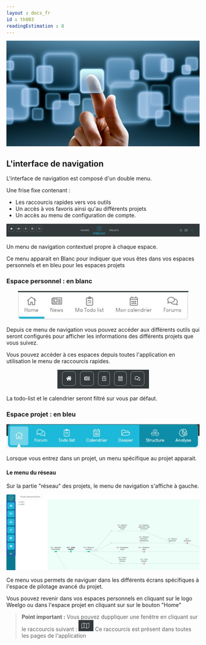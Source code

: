 ```yaml
---
layout : docs_fr
id : th003
readingEstimation : 8
---
```


<p align="center">
<img src="interfaceGrand.jpg">
</p>


## L'interface de navigation

L'interface de navigation est composé d'un double menu.

Une frise fixe contenant :
* Les raccourcis rapides vers vos outils
* Un accès à vos favoris ainsi qu'au différents projets 
* Un accès au menu de configuration de compte. 

<p align="center">
<img src="friseFixe.jpg">
</p>


Un menu de navigation contextuel propre à chaque espace. 

Ce menu apparait en Blanc pour indiquer que vous êtes dans vos espaces personnels et en bleu pour les espaces projets

### Espace personnel : en blanc

<p align="center">
<img src="menuPeros.jpg">
</p>

Depuis ce menu de navigation vous pouvez accéder aux différents outils qui seront configurés pour afficher les informations des différents projets que vous suivez. 

Vous pouvez accèder à ces espaces depuis toutes l'application en utilisation le menu de raccourcis rapides. 

<p align="center">
<img src="menuPersoRapide.jpg">
</p>

La todo-list et le calendrier seront filtré sur vous par défaut. 



### Espace projet : en bleu

<p align="center">
<img src="menuProjet.jpg">
</p>

Lorsque vous entrez dans un projet, un menu spécifique au projet apparait. 

#### Le menu du réseau

Sur la partie "réseau" des projets, le menu de navigation s'affiche à gauche. 


<p align="center">
<img src="menuReseau.jpg">
</p>

Ce menu vous permets de naviguer dans les différents écrans spécifiques à l'espace de pilotage avancé du projet. 

Vous pouvez revenir dans vos espaces personnels en cliquant sur le logo Weelgo ou dans l'espace projet en cliquant sur sur le bouton "Home"

> **Point important :**
> Vous pouvez duppliquer une fenêtre en cliquant sur le raccourcis suivant :  <img src="raccourcisDupplication.jpg">
> Ce raccourcis est présent dans toutes les pages de l'application
> 

